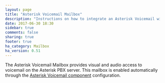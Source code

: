 ```yaml
---
layout: page
title: "Asterisk Voicemail Mailbox"
description: "Instructions on how to integrate an Asterisk Voicemail within Home Assistant."
date: 2017-06-30 18:30
sidebar: true
comments: false
sharing: true
footer: true
ha_category: Mailbox
ha_version: 0.51
---
```


The Asterisk Voicemail Mailbox provides visual and audio access to voicemail on the Asterisk PBX server.  This mailbox is enabled automatically through the [Asterisk Voicemail component](/components/asterisk_mbox) configuration.

